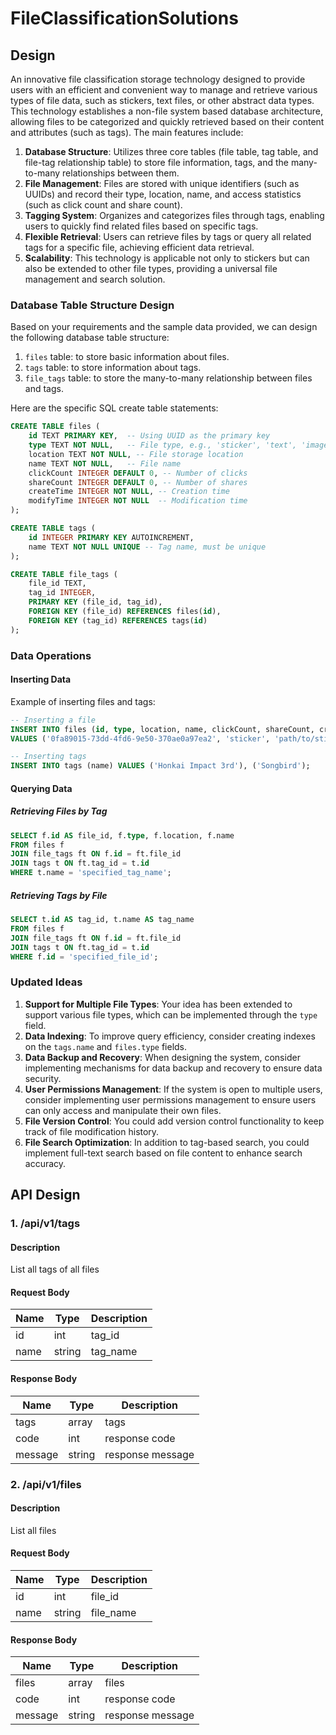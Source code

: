 # FileClassificationSolutions

## Design

An innovative file classification storage technology designed to provide users with an efficient and convenient way to manage and retrieve various types of file data, such as stickers, text files, or other abstract data types. This technology establishes a non-file system based database architecture, allowing files to be categorized and quickly retrieved based on their content and attributes (such as tags). The main features include:

1. **Database Structure**: Utilizes three core tables (file table, tag table, and file-tag relationship table) to store file information, tags, and the many-to-many relationships between them.
2. **File Management**: Files are stored with unique identifiers (such as UUIDs) and record their type, location, name, and access statistics (such as click count and share count).
3. **Tagging System**: Organizes and categorizes files through tags, enabling users to quickly find related files based on specific tags.
4. **Flexible Retrieval**: Users can retrieve files by tags or query all related tags for a specific file, achieving efficient data retrieval.
5. **Scalability**: This technology is applicable not only to stickers but can also be extended to other file types, providing a universal file management and search solution.

### Database Table Structure Design

Based on your requirements and the sample data provided, we can design the following database table structure:

1. `files` table: to store basic information about files.
2. `tags` table: to store information about tags.
3. `file_tags` table: to store the many-to-many relationship between files and tags.

Here are the specific SQL create table statements:

```sql
CREATE TABLE files (
    id TEXT PRIMARY KEY,  -- Using UUID as the primary key
    type TEXT NOT NULL,   -- File type, e.g., 'sticker', 'text', 'image', etc.
    location TEXT NOT NULL, -- File storage location
    name TEXT NOT NULL,   -- File name
    clickCount INTEGER DEFAULT 0, -- Number of clicks
    shareCount INTEGER DEFAULT 0, -- Number of shares
    createTime INTEGER NOT NULL, -- Creation time
    modifyTime INTEGER NOT NULL  -- Modification time
);

CREATE TABLE tags (
    id INTEGER PRIMARY KEY AUTOINCREMENT,
    name TEXT NOT NULL UNIQUE -- Tag name, must be unique
);

CREATE TABLE file_tags (
    file_id TEXT,
    tag_id INTEGER,
    PRIMARY KEY (file_id, tag_id),
    FOREIGN KEY (file_id) REFERENCES files(id),
    FOREIGN KEY (tag_id) REFERENCES tags(id)
);
```

### Data Operations

#### Inserting Data

Example of inserting files and tags:

```sql
-- Inserting a file
INSERT INTO files (id, type, location, name, clickCount, shareCount, createTime, modifyTime)
VALUES ('0fa89015-73dd-4fd6-9e50-370ae0a97ea2', 'sticker', 'path/to/sticker', 'Songbird', 3, 0, 1726384526489, 1726384566175);

-- Inserting tags
INSERT INTO tags (name) VALUES ('Honkai Impact 3rd'), ('Songbird');
```

#### Querying Data

##### Retrieving Files by Tag

```sql
SELECT f.id AS file_id, f.type, f.location, f.name
FROM files f
JOIN file_tags ft ON f.id = ft.file_id
JOIN tags t ON ft.tag_id = t.id
WHERE t.name = 'specified_tag_name';
```

##### Retrieving Tags by File

```sql
SELECT t.id AS tag_id, t.name AS tag_name
FROM files f
JOIN file_tags ft ON f.id = ft.file_id
JOIN tags t ON ft.tag_id = t.id
WHERE f.id = 'specified_file_id';
```

### Updated Ideas

1. **Support for Multiple File Types**: Your idea has been extended to support various file types, which can be implemented through the `type` field.
2. **Data Indexing**: To improve query efficiency, consider creating indexes on the `tags.name` and `files.type` fields.
3. **Data Backup and Recovery**: When designing the system, consider implementing mechanisms for data backup and recovery to ensure data security.
4. **User Permissions Management**: If the system is open to multiple users, consider implementing user permissions management to ensure users can only access and manipulate their own files.
5. **File Version Control**: You could add version control functionality to keep track of file modification history.
6. **File Search Optimization**: In addition to tag-based search, you could implement full-text search based on file content to enhance search accuracy.

## API Design

### 1. /api/v1/tags

#### Description

List all tags of all files

#### Request Body

| Name | Type   | Description |
| ---- | ------ | ----------- |
| id   | int    | tag_id      |
| name | string | tag_name    |

#### Response Body

| Name    | Type   | Description      |
| ------- | ------ | ---------------- |
| tags    | array  | tags             |
| code    | int    | response code    |
| message | string | response message |

### 2. /api/v1/files

#### Description

List all files

#### Request Body

| Name | Type   | Description |
| ---- | ------ | ----------- |
| id   | int    | file_id     |
| name | string | file_name   |

#### Response Body

| Name    | Type   | Description      |
| ------- | ------ | ---------------- |
| files   | array  | files            |
| code    | int    | response code    |
| message | string | response message |